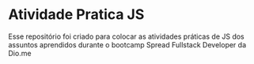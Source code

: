 # Atividade Pratica JS
Esse repositório foi criado para colocar as atividades práticas de JS dos assuntos aprendidos durante o bootcamp Spread Fullstack Developer da Dio.me
